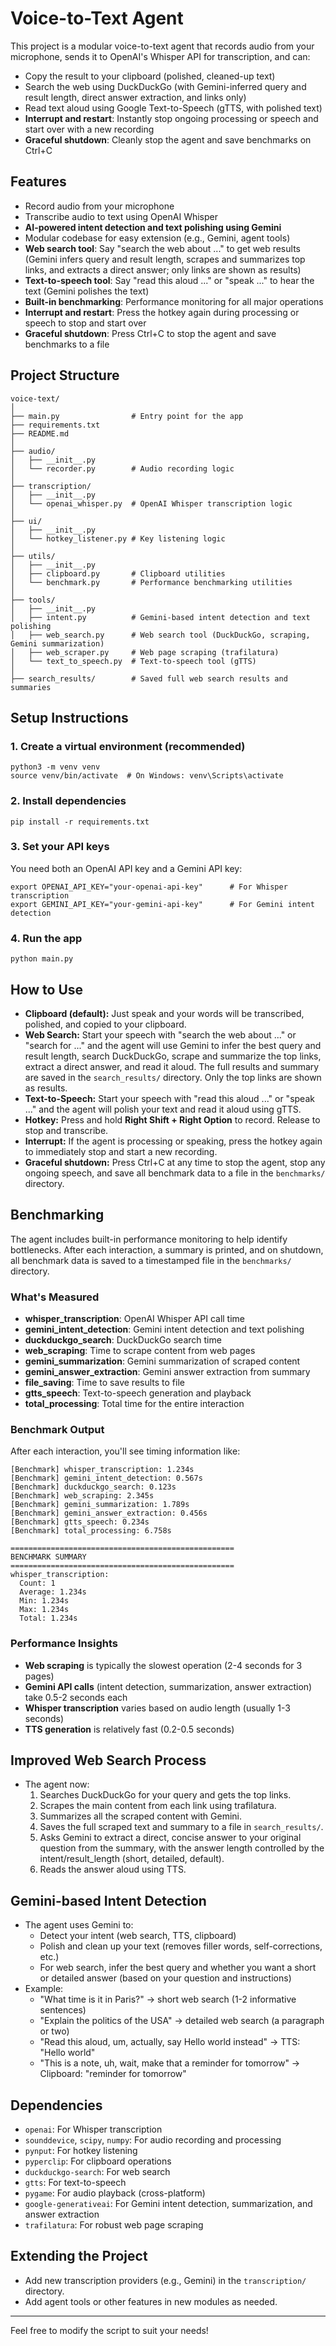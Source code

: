 # Voice-to-Text Agent

This project is a modular voice-to-text agent that records audio from your microphone, sends it to OpenAI's Whisper API for transcription, and can:
- Copy the result to your clipboard (polished, cleaned-up text)
- Search the web using DuckDuckGo (with Gemini-inferred query and result length, direct answer extraction, and links only)
- Read text aloud using Google Text-to-Speech (gTTS, with polished text)
- **Interrupt and restart**: Instantly stop ongoing processing or speech and start over with a new recording
- **Graceful shutdown**: Cleanly stop the agent and save benchmarks on Ctrl+C

## Features
- Record audio from your microphone
- Transcribe audio to text using OpenAI Whisper
- **AI-powered intent detection and text polishing using Gemini**
- Modular codebase for easy extension (e.g., Gemini, agent tools)
- **Web search tool**: Say "search the web about ..." to get web results (Gemini infers query and result length, scrapes and summarizes top links, and extracts a direct answer; only links are shown as results)
- **Text-to-speech tool**: Say "read this aloud ..." or "speak ..." to hear the text (Gemini polishes the text)
- **Built-in benchmarking**: Performance monitoring for all major operations
- **Interrupt and restart**: Press the hotkey again during processing or speech to stop and start over
- **Graceful shutdown**: Press Ctrl+C to stop the agent and save benchmarks to a file

## Project Structure

```
voice-text/
│
├── main.py                # Entry point for the app
├── requirements.txt
├── README.md
│
├── audio/
│   ├── __init__.py
│   └── recorder.py        # Audio recording logic
│
├── transcription/
│   ├── __init__.py
│   └── openai_whisper.py  # OpenAI Whisper transcription logic
│
├── ui/
│   ├── __init__.py
│   └── hotkey_listener.py # Key listening logic
│
├── utils/
│   ├── __init__.py
│   ├── clipboard.py       # Clipboard utilities
│   └── benchmark.py       # Performance benchmarking utilities
│
├── tools/
│   ├── __init__.py
│   ├── intent.py          # Gemini-based intent detection and text polishing
│   ├── web_search.py      # Web search tool (DuckDuckGo, scraping, Gemini summarization)
│   ├── web_scraper.py     # Web page scraping (trafilatura)
│   └── text_to_speech.py  # Text-to-speech tool (gTTS)
│
├── search_results/        # Saved full web search results and summaries
```

## Setup Instructions

### 1. Create a virtual environment (recommended)
```
python3 -m venv venv
source venv/bin/activate  # On Windows: venv\Scripts\activate
```

### 2. Install dependencies
```
pip install -r requirements.txt
```

### 3. Set your API keys
You need both an OpenAI API key and a Gemini API key:
```
export OPENAI_API_KEY="your-openai-api-key"      # For Whisper transcription
export GEMINI_API_KEY="your-gemini-api-key"      # For Gemini intent detection
```

### 4. Run the app
```
python main.py
```

## How to Use
- **Clipboard (default):** Just speak and your words will be transcribed, polished, and copied to your clipboard.
- **Web Search:** Start your speech with "search the web about ..." or "search for ..." and the agent will use Gemini to infer the best query and result length, search DuckDuckGo, scrape and summarize the top links, extract a direct answer, and read it aloud. The full results and summary are saved in the `search_results/` directory. Only the top links are shown as results.
- **Text-to-Speech:** Start your speech with "read this aloud ..." or "speak ..." and the agent will polish your text and read it aloud using gTTS.
- **Hotkey:** Press and hold **Right Shift + Right Option** to record. Release to stop and transcribe.
- **Interrupt:** If the agent is processing or speaking, press the hotkey again to immediately stop and start a new recording.
- **Graceful shutdown:** Press Ctrl+C at any time to stop the agent, stop any ongoing speech, and save all benchmark data to a file in the `benchmarks/` directory.

## Benchmarking

The agent includes built-in performance monitoring to help identify bottlenecks. After each interaction, a summary is printed, and on shutdown, all benchmark data is saved to a timestamped file in the `benchmarks/` directory.

### What's Measured
- **whisper_transcription**: OpenAI Whisper API call time
- **gemini_intent_detection**: Gemini intent detection and text polishing
- **duckduckgo_search**: DuckDuckGo search time
- **web_scraping**: Time to scrape content from web pages
- **gemini_summarization**: Gemini summarization of scraped content
- **gemini_answer_extraction**: Gemini answer extraction from summary
- **file_saving**: Time to save results to file
- **gtts_speech**: Text-to-speech generation and playback
- **total_processing**: Total time for the entire interaction

### Benchmark Output
After each interaction, you'll see timing information like:
```
[Benchmark] whisper_transcription: 1.234s
[Benchmark] gemini_intent_detection: 0.567s
[Benchmark] duckduckgo_search: 0.123s
[Benchmark] web_scraping: 2.345s
[Benchmark] gemini_summarization: 1.789s
[Benchmark] gemini_answer_extraction: 0.456s
[Benchmark] gtts_speech: 0.234s
[Benchmark] total_processing: 6.758s

==================================================
BENCHMARK SUMMARY
==================================================
whisper_transcription:
  Count: 1
  Average: 1.234s
  Min: 1.234s
  Max: 1.234s
  Total: 1.234s
```

### Performance Insights
- **Web scraping** is typically the slowest operation (2-4 seconds for 3 pages)
- **Gemini API calls** (intent detection, summarization, answer extraction) take 0.5-2 seconds each
- **Whisper transcription** varies based on audio length (usually 1-3 seconds)
- **TTS generation** is relatively fast (0.2-0.5 seconds)

## Improved Web Search Process
- The agent now:
  1. Searches DuckDuckGo for your query and gets the top links.
  2. Scrapes the main content from each link using trafilatura.
  3. Summarizes all the scraped content with Gemini.
  4. Saves the full scraped text and summary to a file in `search_results/`.
  5. Asks Gemini to extract a direct, concise answer to your original question from the summary, with the answer length controlled by the intent/result_length (short, detailed, default).
  6. Reads the answer aloud using TTS.

## Gemini-based Intent Detection
- The agent uses Gemini to:
  - Detect your intent (web search, TTS, clipboard)
  - Polish and clean up your text (removes filler words, self-corrections, etc.)
  - For web search, infer the best query and whether you want a short or detailed answer (based on your question and instructions)
- Example:
  - "What time is it in Paris?" → short web search (1-2 informative sentences)
  - "Explain the politics of the USA" → detailed web search (a paragraph or two)
  - "Read this aloud, um, actually, say Hello world instead" → TTS: "Hello world"
  - "This is a note, uh, wait, make that a reminder for tomorrow" → Clipboard: "reminder for tomorrow"

## Dependencies
- `openai`: For Whisper transcription
- `sounddevice`, `scipy`, `numpy`: For audio recording and processing
- `pynput`: For hotkey listening
- `pyperclip`: For clipboard operations
- `duckduckgo-search`: For web search
- `gtts`: For text-to-speech
- `pygame`: For audio playback (cross-platform)
- `google-generativeai`: For Gemini intent detection, summarization, and answer extraction
- `trafilatura`: For robust web page scraping

## Extending the Project
- Add new transcription providers (e.g., Gemini) in the `transcription/` directory.
- Add agent tools or other features in new modules as needed.

---

Feel free to modify the script to suit your needs! 